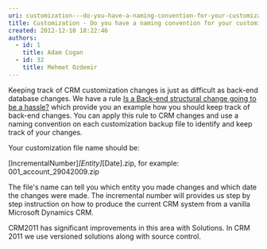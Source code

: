 ```yaml
---
uri: customization---do-you-have-a-naming-convention-for-your-customization-back-up-crm--only
title: Customization - Do you have a naming convention for your customization back up? (CRM 4 only)
created: 2012-12-10 18:22:46
authors:
  - id: 1
    title: Adam Cogan
  - id: 32
    title: Mehmet Ozdemir
---
```





<span class='intro'> <p>
          Keeping track of CRM customization changes is just as difficult as back-end database
          changes. We have a rule <a href="/do-you-stop-dealing-with-data-and-schema">
            Is a Back-end structural change going to be a hassle?</a> which provide you an
          example how you should keep track of back-end changes. You can apply this rule to
          CRM changes and use a naming convention on each customization backup file to identify
          and keep track of your changes.&#160;</p><p>Your customization file name should be&#58;&#160;</p><p>[IncrementalNumber]_[Entity]_[Date].zip,
          for example&#58; 001_account_29042009.zip&#160;</p><p>The file's name can tell you which entity
          you made changes and which date the changes were made. The incremental number will
          provides us step by step instruction on how to produce the current CRM system from
          a vanilla Microsoft Dynamics CRM.
        </p><p>CRM2011 has significant improvements in this area with Solutions. In CRM 2011 we use versioned solutions along with source control.</p><p><br></p> </span>




